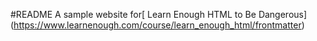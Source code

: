 #README
A sample website for[ Learn Enough HTML to Be Dangerous] (https://www.learnenough.com/course/learn_enough_html/frontmatter)
